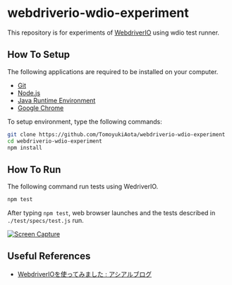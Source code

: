 # webdriverio-wdio-experiment

This repository is for experiments of [WebdriverIO](http://webdriver.io/) using wdio test runner.

## How To Setup

The following applications are required to be installed on your computer.

- [Git](https://git-scm.com)
- [Node.js](https://nodejs.org/en/)
- [Java Runtime Environment](https://java.com/en/)
- [Google Chrome](https://www.google.com/intl/en/chrome/)

To setup environment, type the following commands:

```bash
git clone https://github.com/TomoyukiAota/webdriverio-wdio-experiment
cd webdriverio-wdio-experiment
npm install
```

## How To Run

The following command run tests using WedriverIO.

```bash
npm test
```

After typing `npm test`, web browser launches and the tests described in `./test/specs/test.js` run.

[![Screen Capture](https://j.gifs.com/G5g1Vy.gif)](https://youtu.be/NVN43SuR3R4)

## Useful References

- [WebdriverIOを使ってみました : アシアルブログ](http://blog.asial.co.jp/1484)
